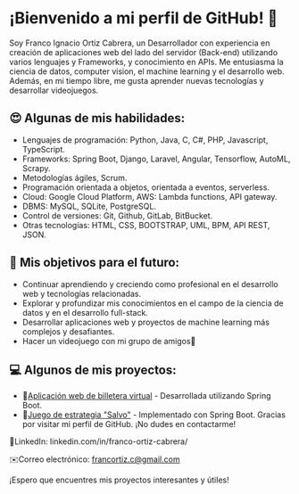 
# ¡Bienvenido a mi perfil de GitHub! 👋

Soy Franco Ignacio Ortiz Cabrera, un Desarrollador con experiencia en creación de aplicaciones web del lado del servidor (Back-end) utilizando varios lenguajes y Frameworks, y conocimiento en APIs. Me entusiasma la ciencia de datos, computer vision, el machine learning y el desarrollo web. Además, en mi tiempo libre, me gusta aprender nuevas tecnologías y desarrollar videojuegos.

## 😍 Algunas de mis habilidades:

- Lenguajes de programación: Python, Java, C, C#, PHP, Javascript, TypeScript.
- Frameworks: Spring Boot, Django, Laravel, Angular, Tensorflow, AutoML, Scrapy.
- Metodologías ágiles, Scrum.
- Programación orientada a objetos, orientada a eventos, serverless.
- Cloud: Google Cloud Platform, AWS: Lambda functions, API gateway.
- DBMS: MySQL, SQLite, PostgreSQL.
- Control de versiones: Git, Github, GitLab, BitBucket.
- Otras tecnologías: HTML, CSS, BOOTSTRAP, UML, BPM, API REST, JSON.

## 🌱 Mis objetivos para el futuro:

- Continuar aprendiendo y creciendo como profesional en el desarrollo web y tecnologías relacionadas.
- Explorar y profundizar mis conocimientos en el campo de la ciencia de datos y en el desarrollo full-stack.
- Desarrollar aplicaciones web y proyectos de machine learning más complejos y desafiantes.
- Hacer un videojuego con mi grupo de amigos👾

## 💻 Algunos de mis proyectos:

- 💸[Aplicación web de billetera virtual](https://github.com/Francortiz-137/Wallet) - Desarrollada utilizando Spring Boot.
- 🚢[Juego de estrategia "Salvo"](https://github.com/Francortiz-137/Salvo) - Implementado con Spring Boot.
Gracias por visitar mi perfil de GitHub. ¡No dudes en contactarme!

🔗LinkedIn: linkedin.com/in/franco-ortiz-cabrera/

✉️Correo electrónico: francortiz.c@gmail.com

¡Espero que encuentres mis proyectos interesantes y útiles!
